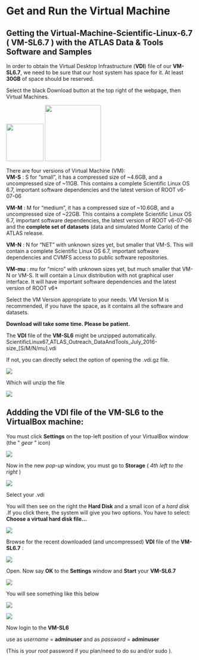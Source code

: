 # Get and Run the Virtual Machine


## Getting the Virtual-Machine-Scientific-Linux-6.7 ( **VM-SL6.7** ) with the **ATLAS Data & Tools Software and Samples**


In order to obtain the Virtual Desktop Infrastructure (**VDI**) file of our **VM-SL6.7**, we need to be sure that our host system has space for it.  At least **30GB** of space should be reserved.

Select the black Download button at the top right of the webpage, then Virtual Machines.  

<img src="./pictures/Download.jpg" width="100" />
<img src="./pictures/VMbutton.jpg" width="150" /> 



There are four versions of Virtual Machine (VM):  
**VM-S** 
: S for “small”, it has a compressed size of ~4.6GB, and a uncompressed size of ~11GB. This contains a complete Scientific Linux OS 6.7, important software dependencies and the latest version of ROOT v6-07-06

**VM-M** 
: M for “medium”, it has a compressed size of ~10.6GB, and a uncompressed size of ~22GB. This contains a complete Scientific Linux OS 6.7, important software dependencies, the latest version of ROOT v6-07-06 and the **complete set of datasets** (data and simulated Monte Carlo) of the ATLAS release.

**VM-N**
: N for “NET” with unknown sizes yet, but smaller that VM-S. This will contain a complete Scientific Linux OS 6.7, important software dependencies and CVMFS access to public software repositories.

**VM-mu**
: mu for “micro” with unknown sizes yet, but much smaller that VM-N or VM-S. It will contain a Linux distribution with not graphical user interface. It will have important software dependencies and the latest version of ROOT v6*

Select the VM Version appropriate to your needs.  VM Version M is recommended, if you have the space, as it contains all the software and datasets.

**Download will take some time.  Please be patient.**

The **VDI** file of the **VM-SL6**
might be unzipped automatically.
ScientificLinux67_ATLAS_Outreach_DataAndTools_July_2016-size_[S/M/N/mu].vdi 

If not, you can directly select the option of opening the .vdi.gz file.

![](NewPictures/DownloadVMS.jpg)


Which will unzip the file

![](NewPictures/orangeVDI.png)



## Addding the VDI file of the VM-SL6 to the VirtualBox machine: 

You must click **Settings** on the top-left position of your VirtualBox window (the " _gear_  " icon)


![](NewPictures/Settings.jpg)


Now in the new _pop-up_ window, you must go to **Storage** ( _4th left to the right_ ) 



![](NewPictures/Storage.jpg)

Select your .vdi

You will then see on the right the **Hard Disk** and a small icon of a _hard disk_ .If you click there, the system will give you two options. 
You have to select: **Choose a virtual hard disk file...**


![](NewPictures/VirtualHardDisk.jpg)

Browse for the recent downloaded (and uncompressed) **VDI** file of the **VM-SL6.7** :


![](NewPictures/Choosevdi.jpg)

Open.
Now say **OK** to the **Settings** window and **Start** your **VM-SL6.7**   

![](NewPictures/Start.jpg)

You will see something like this below



![](NewPictures/DataAndToolsRunning.jpg)


![](NewPictures/VM-SL6.jpg)

Now login to the **VM-SL6** 

use as _username_ = **adminuser** and as _password_ = **adminuser**

(This is your *root* password if you plan/need to do su and/or sudo ).

